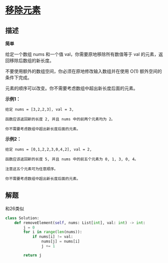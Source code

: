 # [移除元素](https://leetcode-cn.com/problems/remove-element/)

## 描述  
**简单**  

给定一个数组 nums 和一个值 val，你需要原地移除所有数值等于 val 的元素，返回移除后数组的新长度。

不要使用额外的数组空间，你必须在原地修改输入数组并在使用 O(1) 额外空间的条件下完成。

元素的顺序可以改变。你不需要考虑数组中超出新长度后面的元素。

**示例1：** 

    给定 nums = [3,2,2,3], val = 3,
    
    函数应该返回新的长度 2, 并且 nums 中的前两个元素均为 2。
    
    你不需要考虑数组中超出新长度后面的元素。

**示例2：**


    给定 nums = [0,1,2,2,3,0,4,2], val = 2,
    
    函数应该返回新的长度 5, 并且 nums 中的前五个元素为 0, 1, 3, 0, 4。
    
    注意这五个元素可为任意顺序。
    
    你不需要考虑数组中超出新长度后面的元素。


## 解题    
和26类似  
```python 
class Solution:
    def removeElement(self, nums: List[int], val: int) -> int:
        j = 0
        for i in range(len(nums)):
            if nums[i] != val:
                nums[j] = nums[i]
                j += 1

        return j
```

